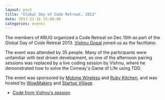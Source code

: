 ```yaml
---
layout: post
title: "Global Day of Code Retreat, 2013"
date: 2013-12-16 15:00:00
categories: events
---
```


The members of KRUG organized a Code Retreat on Dec 15th as part of the Global Day of Code Retreat 2013. [Vishnu Gopal](https://twitter.com/vishnugopal) joined us as the facilitator.

The event was attended by 35 people. Many of the participants were unfamiliar with test driven development, so one of the afternoon pairing sessions was replaced by a live coding session by Vishnu, where he demonstrated how to solve the Conway's Game of Life using TDD.

The event was sponsored by [Mobme Wireless](http://www.mobme.in) and [Ruby Kitchen](http://rubykitchen.in), and was hosted by [WowMakers](http://www.wowmakers.com) and [Startup Village](http://www.startupvillage.in).

* [Code from Vishnu's session](https://github.com/vishnugopal/game-of-life)

